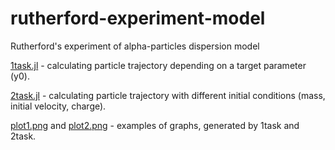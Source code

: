 # rutherford-experiment-model
Rutherford's experiment of alpha-particles dispersion model

[1task.jl](1task.jl) - calculating particle trajectory depending on a target parameter (y0).

[2task.jl](2task.jl) - calculating particle trajectory with different initial conditions (mass, initial velocity, charge).

[plot1.png](plot1.png) and [plot2.png](plot2.png) - examples of graphs, generated by 1task and 2task.
